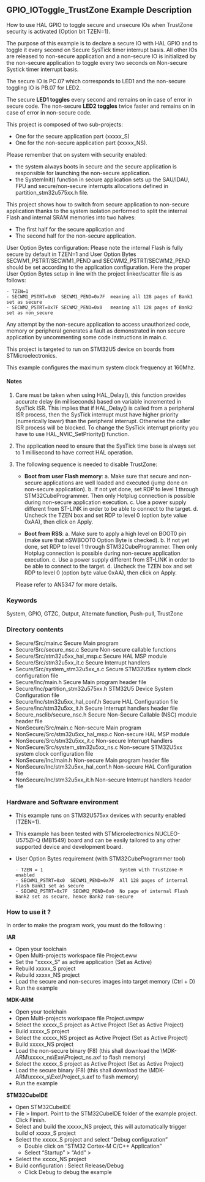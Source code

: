 ## <b>GPIO_IOToggle_TrustZone Example Description</b>

How to use HAL GPIO to toggle secure and unsecure IOs when TrustZone security is activated (Option bit TZEN=1).

The purpose of this example is to declare a secure IO with HAL GPIO and to toggle it
every second on Secure SysTick timer interrupt basis. All other IOs are released to
non-secure application and a non-secure IO is initialized by the non-secure application
to toggle every two seconds on Non-secure Systick timer interrupt basis.

The secure IO is PC.07 which corresponds to LED1 and the non-secure toggling IO is PB.07 for LED2.

The secure **LED1 toggles** every second and remains on in case of error in secure code.
The non-secure **LED2 toggles** twice faster and remains on in case of error in non-secure code.

This project is composed of two sub-projects:

- One for the secure application part (xxxxx_S)
- One for the non-secure application part (xxxxx_NS).

Please remember that on system with security enabled:

- the system always boots in secure and the secure application is responsible for
launching the non-secure application.
- the SystemInit() function in secure application sets up the SAU/IDAU, FPU and
secure/non-secure interrupts allocations defined in partition_stm32u575xx.h file.

This project shows how to switch from secure application to non-secure application
thanks to the system isolation performed to split the internal Flash and internal SRAM memories
into two halves:

 - The first half for the secure application and
 - The second half for the non-secure application.

User Option Bytes configuration:
Please note the internal Flash is fully secure by default in TZEN=1 and User Option Bytes
SECWM1_PSTRT/SECWM1_PEND and SECWM2_PSTRT/SECWM2_PEND should be set according to the application
configuration. Here the proper User Option Bytes setup in line with the project linker/scatter
file is as follows:

    - TZEN=1
    - SECWM1_PSTRT=0x0  SECWM1_PEND=0x7F  meaning all 128 pages of Bank1 set as secure
    - SECWM2_PSTRT=0x7F SECWM2_PEND=0x0   meaning all 128 pages of Bank2 set as non_secure

Any attempt by the non-secure application to access unauthorized code, memory or
peripheral generates a fault as demonstrated in non secure application by uncommenting some
code instructions in main.c.

This project is targeted to run on STM32U5 device on boards from STMicroelectronics.

This example configures the maximum system clock frequency at 160Mhz.

#### <b>Notes</b>

 1. Care must be taken when using HAL_Delay(), this function provides accurate delay (in milliseconds)
    based on variable incremented in SysTick ISR. This implies that if HAL_Delay() is called from
    a peripheral ISR process, then the SysTick interrupt must have higher priority (numerically lower)
    than the peripheral interrupt. Otherwise the caller ISR process will be blocked.
    To change the SysTick interrupt priority you have to use HAL_NVIC_SetPriority() function.

 2. The application need to ensure that the SysTick time base is always set to 1 millisecond
    to have correct HAL operation.

 3. The following sequence is needed to disable TrustZone:
 
      - **Boot from user Flash memory**: 
         a.	Make sure that secure and non-secure applications are well loaded and executed (jump done on non-secure application).
         b.	If not yet done, set RDP to level 1 through STM32CubeProgrammer. Then only Hotplug connection is possible during non-secure application execution.
         c.	Use a power supply different from ST-LINK in order to be able to connect to the target.
         d.	Uncheck the TZEN box and set RDP to level 0 (option byte value 0xAA), then click on Apply.

     - **Boot from RSS**:
         a.	Make sure to apply a high level on BOOT0 pin (make sure that nSWBOOT0 Option Byte is checked).
         b.	If not yet done, set RDP to level 1 through STM32CubeProgrammer. Then only Hotplug connection is possible during non-secure application execution.
         c.	Use a power supply different from ST-LINK in order to be able to connect to the target.
         d.	Uncheck the TZEN box and set RDP to level 0 (option byte value 0xAA), then click on Apply.
		 
	Please refer to AN5347 for more details.	 

### <b>Keywords</b>

System, GPIO, GTZC, Output, Alternate function, Push-pull, TrustZone

### <b>Directory contents</b>

  - Secure/Src/main.c                            Secure Main program
  - Secure/Src/secure_nsc.c                      Secure Non-secure callable functions
  - Secure/Src/stm32u5xx_hal_msp.c               Secure HAL MSP module
  - Secure/Src/stm32u5xx_it.c                    Secure Interrupt handlers
  - Secure/Src/system_stm32u5xx_s.c              Secure STM32U5xx system clock configuration file
  - Secure/Inc/main.h                            Secure Main program header file
  - Secure/Inc/partition_stm32u575xx.h           STM32U5 Device System Configuration file
  - Secure/Inc/stm32u5xx_hal_conf.h              Secure HAL Configuration file
  - Secure/Inc/stm32u5xx_it.h                    Secure Interrupt handlers header file
  - Secure_nsclib/secure_nsc.h                   Secure Non-Secure Callable (NSC) module header file
  - NonSecure/Src/main.c                         Non-secure Main program
  - NonSecure/Src/stm32u5xx_hal_msp.c            Non-secure HAL MSP module
  - NonSecure/Src/stm32u5xx_it.c                 Non-secure Interrupt handlers
  - NonSecure/Src/system_stm32u5xx_ns.c          Non-secure STM32U5xx system clock configuration file
  - NonSecure/Inc/main.h                         Non-secure Main program header file
  - NonSecure/Inc/stm32u5xx_hal_conf.h           Non-secure HAL Configuration file
  - NonSecure/Inc/stm32u5xx_it.h                 Non-secure Interrupt handlers header file

### <b>Hardware and Software environment</b>

  - This example runs on STM32U575xx devices with security enabled (TZEN=1).

  - This example has been tested with STMicroelectronics NUCLEO-U575ZI-Q (MB1549)
    board and can be easily tailored to any other supported device
    and development board.

  - User Option Bytes requirement (with STM32CubeProgrammer tool)

        - TZEN = 1                            System with TrustZone-M enabled
        - SECWM1_PSTRT=0x0  SECWM1_PEND=0x7F  All 128 pages of internal Flash Bank1 set as secure
        - SECWM2_PSTRT=0x7F  SECWM2_PEND=0x0  No page of internal Flash Bank2 set as secure, hence Bank2 non-secure

### <b>How to use it ?</b>

In order to make the program work, you must do the following :

<b>IAR</b>

 - Open your toolchain
 - Open Multi-projects workspace file Project.eww
 - Set the "xxxxx_S" as active application (Set as Active)
 - Rebuild xxxxx_S project
 - Rebuild xxxxx_NS project
 - Load the secure and non-secures images into target memory (Ctrl + D)
 - Run the example

<b>MDK-ARM</b>

 - Open your toolchain
 - Open Multi-projects workspace file Project.uvmpw
 - Select the xxxxx_S project as Active Project (Set as Active Project)
 - Build xxxxx_S project
 - Select the xxxxx_NS project as Active Project (Set as Active Project)
 - Build xxxxx_NS project
 - Load the non-secure binary (F8)
   (this shall download the \MDK-ARM\xxxxx_ns\Exe\Project_ns.axf to flash memory)
 - Select the xxxxx_S project as Active Project (Set as Active Project)
 - Load the secure binary (F8)
   (this shall download the \MDK-ARM\xxxxx_s\Exe\Project_s.axf to flash memory)
 - Run the example

<b>STM32CubeIDE</b>

 - Open STM32CubeIDE
 - File > Import. Point to the STM32CubeIDE folder of the example project. Click Finish.
 - Select and build the xxxxx_NS project, this will automatically trigger build of xxxxx_S project
 - Select the xxxxx_S project and select “Debug configuration”
   - Double click on “STM32 Cortex-M C/C++ Application”
   - Select  “Startup” >  “Add” >
 - Select the xxxxx_NS project
 - Build configuration : Select Release/Debug
   - Click Debug to debug the example

